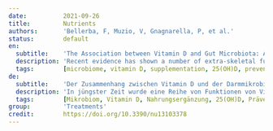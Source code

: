 ```yaml
---
date:          2021-09-26
title:         Nutrients
authors:       'Bellerba, F, Muzio, V, Gnagnarella, P, et al.'
status:        default
en:
  subtitle:    'The Association between Vitamin D and Gut Microbiota: A Systematic Review of Human Studies'
  description: 'Recent evidence has shown a number of extra-skeletal functions of Vitamin D (VD), primarily involving the immune system. One of these functions is mediated by the modulation of gut microbiota, whose alterations are linked to many diseases. Our purpose is to contribute to the understanding of existing evidence on the association between VD and gastrointestinal microbiota alterations. A systematic review of studies with human subjects has been conducted up to January 2021. We included publications reporting the association between gut microbiota and VD, including VD supplementation, dietary VD intake and/or level of 25(OH)D. We identified 25 studies: 14 were interventional and 11, observational. VD supplementation was found to be associated with a significant change in microbiome composition, in particular of Firmicutes, Actinobacteria and Bacteroidetes phyla. Furthermore, Firmicutes were found to be correlated with serum VD. Concerning alpha and beta diversity, a high nutritional intake of VD seems to induce a shift in bacterial composition and/or affects the species’ richness. Veillonellaceae and Oscillospiraceae families, in the Firmicutes phylum, more frequently decreased with both increasing levels of 25(OH)D and vitamin D supplementation. We found evidence of an association, even though the studies are substantially heterogeneous and have some limitations, resulting sometimes in conflicting results. To further understand the role of VD on the modulation of the gastrointestinal microbiota, future research should be geared toward well-designed animal-based studies or larger randomized controlled trials (RCTs).'
  tags:        [microbiome, vitamin D, supplementation, 25(OH)D, prevention]
de:
  subtitle:    'Der Zusammenhang zwischen Vitamin D und der Darmmikrobiota: Eine systematische Überprüfung von Humanstudien'
  description: 'In jüngster Zeit wurde eine Reihe von Funktionen von Vitamin D (VD) außerhalb des Skeletts nachgewiesen, die hauptsächlich das Immunsystem betreffen. Eine dieser Funktionen wird durch die Modulation der Darmmikrobiota vermittelt, deren Veränderungen mit vielen Krankheiten in Verbindung gebracht werden. Unser Ziel ist, zum Verständnis der vorhandenen Erkenntnisse über den Zusammenhang zwischen WD und Veränderungen der gastrointestinalen Mikrobiota beizutragen. Bis Januar 2021 wurde eine systematische Überprüfung von Studien mit menschlichen Probanden durchgeführt. Wir schlossen Veröffentlichungen ein, die über den Zusammenhang zwischen der Darmmikrobiota und WD berichten, einschließlich WD-Supplementierung, WD-Aufnahme über die Nahrung und/oder 25(OH)D-Spiegel. Wir identifizierten 25 Studien: 14 davon waren Interventionsstudien und 11 Beobachtungsstudien. Wir stellten fest, dass eine WD-Supplementierung mit einer signifikanten Veränderung der Zusammensetzung des Mikrobioms verbunden ist, insbesondere der Firmicutes, Actinobacteria und Bacteroidetes, und außerdem, dass Firmicutes mit dem VD-Serum korreliert sind. Was die Alpha- und Beta-Diversität betrifft, so scheint eine hohe Zufuhr von WD über die Nahrung eine Verschiebung der bakteriellen Zusammensetzung zu bewirken und/oder den Artenreichtum zu beeinflussen. Die Familien Veillonellaceae und Oscillospiraceae, die zum Stamm der Firmicutes gehören, nahmen sowohl mit steigenden 25(OH)D-Werten als auch mit einer Vitamin-D-Supplementierung häufiger ab. Wir fanden Hinweise auf einen Zusammenhang, auch wenn die Studien sehr heterogen sind und einige Einschränkungen aufweisen, was manchmal zu widersprüchlichen Ergebnissen führt. Um die Rolle von WD bei der Modulation der gastrointestinalen Mikrobiota besser zu verstehen, sollte die künftige Forschung auf gut konzipierte tiergestützte Studien oder größere randomisierte kontrollierte Studien (RCTs) ausgerichtet sein.' 
  tags:        [Mikrobiom, Vitamin D, Nahrungsergänzung, 25(OH)D, Prävention]
group:         'Treatments'
credit:        https://doi.org/10.3390/nu13103378
---
```

